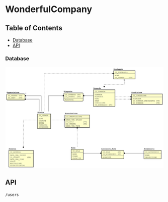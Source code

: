 # WonderfulCompany

## Table of Contents

  * [Database](#database)
  * [API](#api)

### Database

<img src="doc/er.jpg"/>

## API
    /users



<!--stackedit_data:
eyJoaXN0b3J5IjpbLTE2OTk4MzIxNjAsLTE2OTk4MzIxNjAsLT
EzNDkzNTE1NzIsMTg5NzI0MDgzMSwtMTQyNzU3ODM4OCw3NjY3
NTA3NTEsMTYyNTkxMzg3NCwxMDkxNzE0ODQ0LDExNTE5MTAwND
UsLTI0ODQ2ODIxMywyNzA2MjY2NjgsLTEzMjg1MzAyNDcsNjcw
MTQxOTUzLC05OTU4Mjg1NTcsLTU4MzA2MjIwOCwtODY2NTg0Nz
Y3LDk2MjM5MTg0MywxMzczMjg3NzI5LDExMzU3MDc4MjcsLTE2
Mjk4NTA1NjddfQ==
-->
